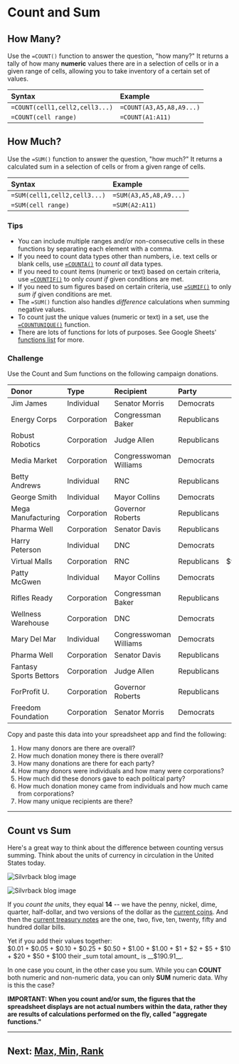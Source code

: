 # Count and Sum

## How Many?
Use the `=COUNT()` function to answer the question, "how many?" It returns a tally of how many __numeric__ values there are in a selection of cells or in a given range of cells, allowing you to take inventory of a certain set of values.

|Syntax|Example|
|:--|:--|
|`=COUNT(cell1,cell2,cell3...)`|`=COUNT(A3,A5,A8,A9...)`|
|`=COUNT(cell range)`|`=COUNT(A1:A11)`|

## How Much?
Use the `=SUM()` function to answer the question, "how much?" It returns a calculated sum in a selection of cells or from a given range of cells.

|Syntax|Example|
|:--|:--|
|`=SUM(cell1,cell2,cell3...)`|`=SUM(A3,A5,A8,A9...)`|
|`=SUM(cell range)`|`=SUM(A2:A11)`|

### Tips
- You can include multiple ranges and/or non-consecutive cells in these functions by separating each element with a comma.
- If you need to count data types other than numbers, i.e. text cells or blank cells, use [`=COUNTA()`](https://support.google.com/docs/answer/3093991?hl=en&authuser=0) to _count all_ data types.
- If you need to count items (numeric or text) based on certain criteria, use [`=COUNTIF()`](https://support.google.com/docs/answer/3093480?hl=en&authuser=0) to only _count if_ given conditions are met.
- If you need to sum figures based on certain criteria, use [`=SUMIF()`](https://support.google.com/docs/answer/3093583?hl=en&authuser=0) to only _sum if_ given conditions are met.
- The `=SUM()` function also handles _difference_ calculations when summing negative values.
- To count just the unique values (numeric or text) in a set, use the [`=COUNTUNIQUE()`](https://support.google.com/docs/answer/3093405?hl=en&authuser=0) function.
- There are lots of functions for lots of purposes. See Google Sheets' [functions list](https://support.google.com/docs/table/25273?hl=en&ref_topic=3105474&authuser=0) for more.

### Challenge
Use the Count and Sum functions on the following campaign donations.

|Donor|Type|Recipient|Party|Amount|
|:--|:--|:--|:--|--:|
|Jim James|Individual|Senator Morris|Democrats|$250|
|Energy Corps|Corporation|Congressman Baker|Republicans|$16,000|
|Robust Robotics|Corporation|Judge Allen|Republicans|$4,000|
|Media Market|Corporation|Congresswoman Williams|Democrats|$6,700|
|Betty Andrews|Individual|RNC|Republicans|$100|
|George Smith|Individual|Mayor Collins|Democrats|$380|
|Mega Manufacturing|Corporation|Governor Roberts|Republicans|$725|
|Pharma Well|Corporation|Senator Davis|Republicans|$5,650|
|Harry Peterson|Individual|DNC|Democrats|$100|
|Virtual Malls|Corporation|RNC|Republicans|$9,463,800|
|Patty McGwen|Individual|Mayor Collins|Democrats|$238,500|
|Rifles Ready|Corporation|Congressman Baker|Republicans|$38,000|
|Wellness Warehouse|Corporation|DNC|Democrats|$7,340|
|Mary Del Mar|Individual|Congresswoman Williams|Democrats|$8,375|
|Pharma Well|Corporation|Senator Davis|Republicans|$5,650|
|Fantasy Sports Bettors|Corporation|Judge Allen|Republicans|$5,500|
|ForProfit U.|Corporation|Governor Roberts|Republicans|$917,480|
|Freedom Foundation|Corporation|Senator Morris|Democrats|$5,280|

Copy and paste this data into your spreadsheet app and find the following:
1. How many donors are there are overall?
2. How much donation money there is there overall?
3. How many donations are there for each party?
4. How many donors were individuals and how many were corporations?
5. How much did these donors gave to each political party?
6. How much donation money came from individuals and how much came from corporations?
7. How many unique recipients are there?

---

## Count vs Sum
Here's a great way to think about the difference between counting versus summing. Think about the units of currency in circulation in the United States today.

![Silvrback blog image](https://silvrback.s3.amazonaws.com/uploads/ed7f5ac0-e196-4323-bb1d-c46ecfb7fc25/usd-coins_crop_large.jpg)

![Silvrback blog image](https://silvrback.s3.amazonaws.com/uploads/3d8c214c-43b6-4c2f-a035-c1da94f6be48/usd-bills_reduced_large.jpg)

If you _count the units_, they equal __14__ -- we have the penny, nickel, dime, quarter, half-dollar, and two versions of the dollar as the [current coins](https://www.usmint.gov/mint_programs/circulatingCoins/). And then the [current treasury notes](https://www.treasury.gov/resource-center/faqs/Currency/Pages/denominations.aspx) are the one, two, five, ten, twenty, fifty and hundred dollar bills.

Yet if you add their values together:  
$0.01 + $0.05 + $0.10 + $0.25 + $0.50 + $1.00 + $1.00 + $1 + $2 + $5 + $10 + $20 + $50 + $100  
their _sum total amount_ is __$190.91__.

In one case you count, in the other case you sum. While you can __COUNT__ both numeric and non-numeric data, you can only __SUM__ numeric data. Why is this the case?

__IMPORTANT: When you count and/or sum, the figures that the spreadsheet displays are not actual numbers within the data, rather they are results of calculations performed on the fly, called "aggregate functions."__

---
Next: [Max, Min, Rank](02-max-min-rank.md)
---
